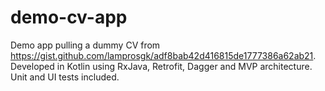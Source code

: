 # demo-cv-app

Demo app pulling a dummy CV from https://gist.github.com/lamprosgk/adf8bab42d416815de1777386a62ab21.
Developed in Kotlin using RxJava, Retrofit, Dagger and MVP architecture.
Unit and UI tests included.

